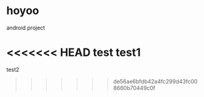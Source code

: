# hoyoo
android project

<<<<<<< HEAD
test
test1
=======
test2
>>>>>>> de56ae6bfdb42a4fc299d43fc008660b70449c0f
